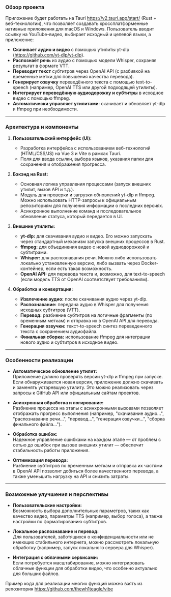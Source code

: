 
### Обзор проекта

Приложение будет работать на Tauri https://v2.tauri.app/start/ (Rust + веб-технологии), что позволяет создавать кроссплатформенные нативные приложения для macOS и Windows. Пользователь вводит ссылку на YouTube-видео, выбирает исходный и целевой языки, а приложение:
- **Скачивает аудио и видео** с помощью утилиты yt-dlp (https://github.com/yt-dlp/yt-dlp).
- **Распознаёт речь** из аудио с помощью модели Whisper, сохраняя результат в формате VTT.
- **Переводит текст** субтитров через OpenAI API (с разбивкой на временные метки для повышения качества перевода).
- **Генерирует озвучку** переведённого текста с помощью text-to-speech (например, OpenAI TTS или другой подходящей утилиты).
- **Интегрирует переведённую аудиодорожку и субтитры** в исходное видео с помощью ffmpeg.
- **Автоматически управляет утилитами**: скачивает и обновляет yt-dlp и ffmpeg при необходимости.

---

### Архитектура и компоненты

1. **Пользовательский интерфейс (UI):**
   - Разработка интерфейса с использованием веб-технологий (HTML/CSS/JS) на Vue 3 и Vite в рамках Tauri.
   - Поля для ввода ссылки, выбора языков, указания папки для сохранения и отображения прогресса.

2. **Бэкэнд на Rust:**
   - Основная логика управления процессами (запуск внешних утилит, вызов API и т.д.).
   - Модуль для проверки и загрузки обновлений yt-dlp и ffmpeg. Можно использовать HTTP-запросы к официальным репозиториям для получения информации о последних версиях.
   - Асинхронное выполнение команд и последовательное обновление статуса, который передается в UI.

3. **Внешние утилиты:**
   - **yt-dlp:** для скачивания аудио и видео. Его можно запускать через стандартный механизм запуска внешних процессов в Rust.
   - **ffmpeg:** для объединения видео с новой аудиодорожкой и субтитрами.
   - **Whisper:** для распознавания речи. Можно либо использовать локально установленную версию, либо вызвать через Docker-контейнер, если есть такая возможность.
   - **OpenAI API:** для перевода текста и, возможно, для text-to-speech (если модель TTS от OpenAI соответствует требованиям).

4. **Обработка и конвертация:**
   - **Извлечение аудио:** после скачивания аудио через yt-dlp.
   - **Распознавание:** передача аудио в Whisper для получения исходных субтитров (VTT).
   - **Перевод:** разбиение субтитров на логичные фрагменты (по временным меткам) и отправка их в OpenAI API для перевода.
   - **Генерация озвучки:** текст-to-speech синтез переведенного текста с сохранением аудиофайла.
   - **Финальная сборка:** использование ffmpeg для интеграции нового аудио и субтитров в исходное видео.

---

### Особенности реализации

- **Автоматическое обновление утилит:**  
  Приложение должно проверять версии yt-dlp и ffmpeg при запуске. Если обнаруживается новая версия, приложение должно скачивать и заменять устаревшую утилиту. Это можно реализовать через запросы к GitHub API или официальным сайтам проектов.

- **Асинхронная обработка и логирование:**  
  Разбиение процесса на этапы с асинхронными вызовами позволяет отображать прогресс выполнения (например, "скачивание аудио...", "распознавание речи...", "перевод...", "генерация озвучки...", "сборка финального файла...").

- **Обработка ошибок:**  
  Надежное управление ошибками на каждом этапе — от проблем с сетью до ошибок при вызове внешних утилит — обеспечит стабильность работы приложения.

- **Оптимизация перевода:**  
  Разбиение субтитров по временным меткам и отправка их частями в OpenAI API позволит добиться более качественного перевода, а также уменьшить нагрузку на API и снизить затраты.

---

### Возможные улучшения и перспективы

- **Пользовательские настройки:**  
  Возможность выбора дополнительных параметров, таких как качество видео, параметры TTS (например, выбор голоса), а также настройки по форматированию субтитров.

- **Локальное распознавание и перевод:**  
  Для пользователей, заботящихся о конфиденциальности или не имеющих стабильного интернета, можно рассмотреть локальную обработку (например, запуск локального сервера для Whisper).

- **Интеграция с облачными сервисами:**  
  Если потребуется масштабирование, можно интегрировать облачные функции для обработки видео, что особенно актуально для больших файлов.

Пример кода для реализации многих функций можно взять из репозитория https://github.com/thewh1teagle/vibe


